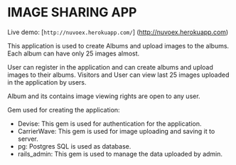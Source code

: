 # IMAGE SHARING APP

Live demo: [`http://nuvoex.herokuapp.com/`] (http://nuvoex.herokuapp.com)

This application is used to create Albums and upload images to the albums.
Each album can have only 25 images almost.

User can register in the application and can create albums and upload images to their albums.
Visitors and User can view last 25 images uploaded in the application by users.

Album and its contains image viewing rights are open to any user.

Gem used for creating the application:

* Devise: This gem is used for authentication for the application.
* CarrierWave: This gem is used for image uploading and saving it to server.
* pg: Postgres SQL is used as database.
* rails_admin: This gem is used to manage the data uploaded by admin.
